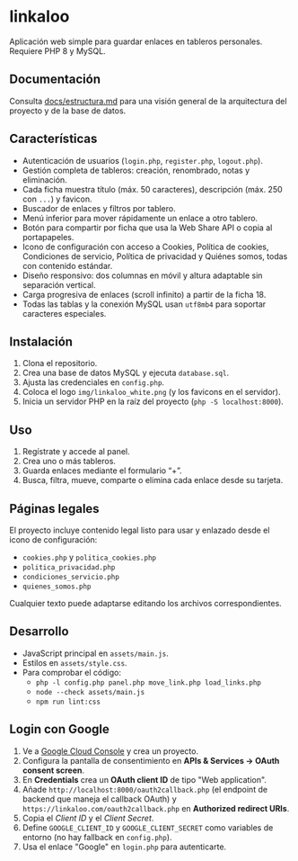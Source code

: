 # linkaloo

Aplicación web simple para guardar enlaces en tableros personales. Requiere PHP 8 y MySQL.

## Documentación

Consulta [docs/estructura.md](docs/estructura.md) para una visión general de la arquitectura del proyecto y de la base de datos.

## Características

- Autenticación de usuarios (`login.php`, `register.php`, `logout.php`).
- Gestión completa de tableros: creación, renombrado, notas y eliminación.
- Cada ficha muestra título (máx. 50 caracteres), descripción (máx. 250 con `...`) y favicon.
- Buscador de enlaces y filtros por tablero.
- Menú inferior para mover rápidamente un enlace a otro tablero.
- Botón para compartir por ficha que usa la Web Share API o copia al portapapeles.
- Icono de configuración con acceso a Cookies, Política de cookies, Condiciones de servicio, Política de privacidad y Quiénes somos, todas con contenido estándar.
- Diseño responsivo: dos columnas en móvil y altura adaptable sin separación vertical.
- Carga progresiva de enlaces (scroll infinito) a partir de la ficha 18.
- Todas las tablas y la conexión MySQL usan `utf8mb4` para soportar caracteres especiales.

## Instalación

1. Clona el repositorio.
2. Crea una base de datos MySQL y ejecuta `database.sql`.
3. Ajusta las credenciales en `config.php`.
4. Coloca el logo `img/linkaloo_white.png` (y los favicons en el servidor).
5. Inicia un servidor PHP en la raíz del proyecto (`php -S localhost:8000`).

## Uso

1. Regístrate y accede al panel.
2. Crea uno o más tableros.
3. Guarda enlaces mediante el formulario “+”.
4. Busca, filtra, mueve, comparte o elimina cada enlace desde su tarjeta.

## Páginas legales

El proyecto incluye contenido legal listo para usar y enlazado desde el icono de configuración:

- `cookies.php` y `politica_cookies.php`
- `politica_privacidad.php`
- `condiciones_servicio.php`
- `quienes_somos.php`

Cualquier texto puede adaptarse editando los archivos correspondientes.

## Desarrollo

- JavaScript principal en `assets/main.js`.
- Estilos en `assets/style.css`.
- Para comprobar el código:
  - `php -l config.php panel.php move_link.php load_links.php`
  - `node --check assets/main.js`
  - `npm run lint:css`


## Login con Google

1. Ve a [Google Cloud Console](https://console.cloud.google.com/) y crea un proyecto.
2. Configura la pantalla de consentimiento en **APIs & Services → OAuth consent screen**.
3. En **Credentials** crea un **OAuth client ID** de tipo "Web application".
4. Añade `http://localhost:8000/oauth2callback.php` (el endpoint de backend que maneja el callback OAuth) y `https://linkaloo.com/oauth2callback.php` en **Authorized redirect URIs**.
5. Copia el *Client ID* y el *Client Secret*.
6. Define `GOOGLE_CLIENT_ID` y `GOOGLE_CLIENT_SECRET` como variables de entorno (no hay fallback en `config.php`).
7. Usa el enlace "Google" en `login.php` para autenticarte.

